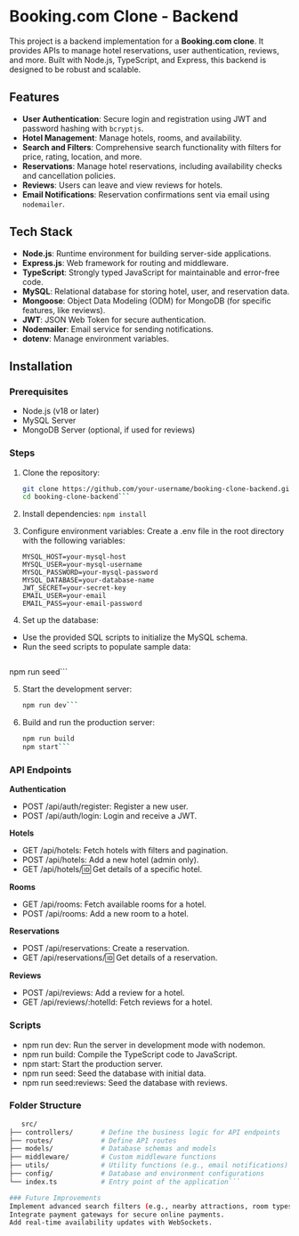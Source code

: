 # Booking.com Clone - Backend

This project is a backend implementation for a **Booking.com clone**. It provides APIs to manage hotel reservations, user authentication, reviews, and more. Built with Node.js, TypeScript, and Express, this backend is designed to be robust and scalable.

## Features

- **User Authentication**: Secure login and registration using JWT and password hashing with `bcryptjs`.
- **Hotel Management**: Manage hotels, rooms, and availability.
- **Search and Filters**: Comprehensive search functionality with filters for price, rating, location, and more.
- **Reservations**: Manage hotel reservations, including availability checks and cancellation policies.
- **Reviews**: Users can leave and view reviews for hotels.
- **Email Notifications**: Reservation confirmations sent via email using `nodemailer`.

## Tech Stack

- **Node.js**: Runtime environment for building server-side applications.
- **Express.js**: Web framework for routing and middleware.
- **TypeScript**: Strongly typed JavaScript for maintainable and error-free code.
- **MySQL**: Relational database for storing hotel, user, and reservation data.
- **Mongoose**: Object Data Modeling (ODM) for MongoDB (for specific features, like reviews).
- **JWT**: JSON Web Token for secure authentication.
- **Nodemailer**: Email service for sending notifications.
- **dotenv**: Manage environment variables.

## Installation

### Prerequisites

- Node.js (v18 or later)
- MySQL Server
- MongoDB Server (optional, if used for reviews)

### Steps

1. Clone the repository:
   ```bash
   git clone https://github.com/your-username/booking-clone-backend.git
   cd booking-clone-backend```

2. Install dependencies:
   ```npm install ```

3. Configure environment variables: Create a .env file in the root directory with the following variables:
   ```PORT=5000
   MYSQL_HOST=your-mysql-host
   MYSQL_USER=your-mysql-username
   MYSQL_PASSWORD=your-mysql-password
   MYSQL_DATABASE=your-database-name
   JWT_SECRET=your-secret-key
   EMAIL_USER=your-email
   EMAIL_PASS=your-email-password
   ```

4. Set up the database:
  * Use the provided SQL scripts to initialize the MySQL schema.
  * Run the seed scripts to populate sample data:
    ```bash
   npm run seed```

5. Start the development server:
    ```bash
   npm run dev```

6. Build and run the production server:
    ```bash
   npm run build
   npm start```

### API Endpoints
**Authentication**
* POST /api/auth/register: Register a new user.
* POST /api/auth/login: Login and receive a JWT.
  
**Hotels**
* GET /api/hotels: Fetch hotels with filters and pagination.
* POST /api/hotels: Add a new hotel (admin only).
* GET /api/hotels/:id: Get details of a specific hotel.
  
**Rooms**
* GET /api/rooms: Fetch available rooms for a hotel.
* POST /api/rooms: Add a new room to a hotel.
  
**Reservations**
* POST /api/reservations: Create a reservation.
* GET /api/reservations/:id: Get details of a reservation.

**Reviews**
* POST /api/reviews: Add a review for a hotel.
* GET /api/reviews/:hotelId: Fetch reviews for a hotel.
  
### Scripts
* npm run dev: Run the server in development mode with nodemon.
* npm run build: Compile the TypeScript code to JavaScript.
* npm start: Start the production server.
* npm run seed: Seed the database with initial data.
* npm run seed:reviews: Seed the database with reviews.
  
### Folder Structure
   ```bash
      src/
   ├── controllers/       # Define the business logic for API endpoints
   ├── routes/            # Define API routes
   ├── models/            # Database schemas and models
   ├── middleware/        # Custom middleware functions
   ├── utils/             # Utility functions (e.g., email notifications)
   ├── config/            # Database and environment configurations
   └── index.ts           # Entry point of the application```

### Future Improvements
   Implement advanced search filters (e.g., nearby attractions, room types).
   Integrate payment gateways for secure online payments.
   Add real-time availability updates with WebSockets.



